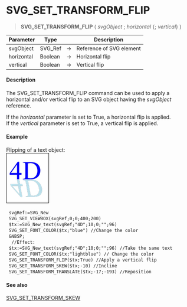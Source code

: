 # SVG_SET_TRANSFORM_FLIP

>**SVG_SET_TRANSFORM_FLIP** ( *svgObject* ; *horizontal* {; *vertical*} )

| Parameter | Type |  | Description |
| --- | --- | --- | --- |
| svgObject | SVG_Ref | &#8594; | Reference of SVG element |
| horizontal | Boolean | &#8594; | Horizontal flip |
| vertical | Boolean | &#8594; | Vertical flip |



#### Description 

The SVG\_SET\_TRANSFORM\_FLIP command can be used to apply a horizontal and/or vertical flip to an SVG object having the *svgObject* reference.

If the *horizontal* parameter is set to True, a horizontal flip is applied.  
If the *vertical* parameter is set to True, a vertical flip is applied.

#### Example 

Flipping of a text object:  
![](../images/pict194228.en.png)

```4d
 svgRef:=SVG_New
 SVG_SET_VIEWBOX(svgRef;0;0;400;200)
 $tx:=SVG_New_text(svgRef;"4D";10;0;"";96)
 SVG_SET_FONT_COLOR($tx;"blue") //Change the color
 &NBSP;
  //Effect:
 $tx:=SVG_New_text(svgRef;"4D";10;0;"";96) //Take the same text
 SVG_SET_FONT_COLOR($tx;"lightblue") // Change the color
 SVG_SET_TRANSFORM_FLIP($tx;True) //Apply a vertical flip
 SVG_SET_TRANSFORM_SKEW($tx;-10) //Incline
 SVG_SET_TRANSFORM_TRANSLATE($tx;-17;-193) //Reposition
```

#### See also 

[SVG\_SET\_TRANSFORM\_SKEW](SVG_SET_TRANSFORM_SKEW.md)  